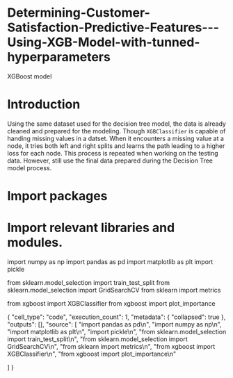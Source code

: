 # Determining-Customer-Satisfaction-Predictive-Features---Using-XGB-Model-with-tunned-hyperparameters
XGBoost model

# Introduction
Using the same dataset used for the decision tree model, the data is already cleaned and prepared for the modeling. Though `XGBClassifier` is capable of handing missing values in a datset. When it encounters a missing value at a node, it tries both left and right splits and learns the path leading to a higher loss for each node. This process is repeated when working on the testing data.
However, still use the final data prepared during the Decision Tree model process.

# Import packages

# Import relevant libraries and modules.

import numpy as np
import pandas as pd
import matplotlib as plt
import pickle

from sklearn.model_selection import train_test_split
from sklearn.model_selection import GridSearchCV
from sklearn import metrics

from xgboost import XGBClassifier
from xgboost import plot_importance

 {
   "cell_type": "code",
   "execution_count": 1,
   "metadata": {
    "collapsed": true
   },
   "outputs": [],
   "source": [
   "import pandas as pd\n",
    "import numpy as np\n",
    "import matplotlib as plt\n",
    "import pickle\n",
    "from sklearn.model_selection import train_test_split\n",
    "from sklearn.model_selection import GridSearchCV\n",
    "from sklearn import metrics\n",
    "from xgboost import XGBClassifier\n",
    "from xgboost import plot_importance\n"
    
   ]
  }

